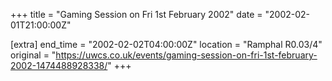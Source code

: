 +++
title = "Gaming Session on Fri 1st February 2002"
date = "2002-02-01T21:00:00Z"

[extra]
end_time = "2002-02-02T04:00:00Z"
location = "Ramphal R0.03/4"
original = "https://uwcs.co.uk/events/gaming-session-on-fri-1st-february-2002-1474488928338/"
+++



